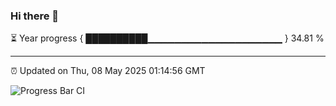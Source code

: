 ### Hi there 👋

⏳ Year progress { ██████████▁▁▁▁▁▁▁▁▁▁▁▁▁▁▁▁▁▁▁▁ } 34.81 %

---

⏰ Updated on Thu, 08 May 2025 01:14:56 GMT

![Progress Bar CI](https://github.com/liununu/liununu/workflows/Progress%20Bar%20CI/badge.svg)
